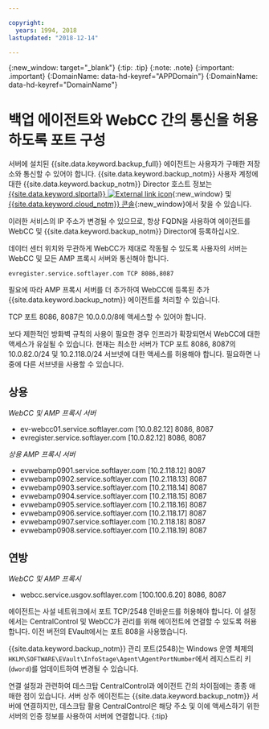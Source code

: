 ```yaml
---

copyright:
  years: 1994, 2018
lastupdated: "2018-12-14"

---
```

{:new_window: target="_blank"}
{:tip: .tip}
{:note: .note}
{:important: .important}
{:DomainName: data-hd-keyref="APPDomain"}
{:DomainName: data-hd-keyref="DomainName"}

# 백업 에이전트와 WebCC 간의 통신을 허용하도록 포트 구성

서버에 설치된 {{site.data.keyword.backup_full}} 에이전트는 사용자가 구매한 저장소와 통신할 수 있어야 합니다. {{site.data.keyword.backup_notm}} 사용자 계정에 대한 {{site.data.keyword.backup_notm}} Director 호스트 정보는 [{{site.data.keyword.slportal}} ![External link icon](../../icons/launch-glyph.svg "External link icon")](https://control.softlayer.com/){:new_window} 및 [{{site.data.keyword.cloud_notm}} 콘솔](https://{DomainName}/catalog/){:new_window}에서 찾을 수 있습니다.

이러한 서비스의 IP 주소가 변경될 수 있으므로, 항상 FQDN을 사용하여 에이전트를 WebCC 및 {{site.data.keyword.backup_notm}} Director에 등록하십시오.

데이터 센터 위치와 무관하게 WebCC가 제대로 작동될 수 있도록 사용자의 서버는 WebCC 및 모든 AMP 프록시 서버와 통신해야 합니다.

```
evregister.service.softlayer.com TCP 8086,8087
```

필요에 따라 AMP 프록시 서버를 더 추가하여 WebCC에 등록된 추가 {{site.data.keyword.backup_notm}} 에이전트를 처리할 수 있습니다.

TCP 포트 8086, 8087은 10.0.0.0/8에 액세스할 수 있어야 합니다.

보다 제한적인 방화벽 규칙의 사용이 필요한 경우 인프라가 확장되면서 WebCC에 대한 액세스가 유실될 수 있습니다. 현재는 최소한 서버가 TCP 포트 8086, 8087의 10.0.82.0/24 및 10.2.118.0/24 서브넷에 대한 액세스를 허용해야 합니다. 필요하면 나중에 다른 서브넷을 사용할 수 있습니다.

## 상용

*WebCC 및 AMP 프록시 서버*

- ev-webcc01.service.softlayer.com [10.0.82.12] 8086, 8087
- evregister.service.softlayer.com [10.0.82.12] 8086, 8087

*상용 AMP 프록시 서버*

- evwebamp0901.service.softlayer.com [10.2.118.12] 8087
- evwebamp0902.service.softlayer.com [10.2.118.13] 8087
- evwebamp0903.service.softlayer.com [10.2.118.14] 8087
- evwebamp0904.service.softlayer.com [10.2.118.15] 8087
- evwebamp0905.service.softlayer.com [10.2.118.16] 8087
- evwebamp0906.service.softlayer.com [10.2.118.17] 8087
- evwebamp0907.service.softlayer.com [10.2.118.18] 8087
- evwebamp0908.service.softlayer.com [10.2.118.19] 8087

## 연방

*WebCC 및 AMP 프록시*

- webcc.service.usgov.softlayer.com [100.100.6.20] 8086, 8087

에이전트는 사설 네트워크에서 포트 TCP/2548 인바운드를 허용해야 합니다. 이 설정에서는 CentralControl 및 WebCC가 관리를 위해 에이전트에 연결할 수 있도록 허용합니다. 이전 버전의 EVault에서는 포트 808을 사용했습니다.

{{site.data.keyword.backup_notm}} 관리 포트(2548)는 Windows 운영 체제의 `HKLM\SOFTWARE\EVault\InfoStage\Agent\AgentPortNumber`에서 레지스트리 키(`dword`)를 업데이트하여 변경될 수 있습니다.

연결 설정과 관련하여 데스크탑 CentralControl과 에이전트 간의 차이점에는 종종 애매한 점이 있습니다. 서버 상주 에이전트는 {{site.data.keyword.backup_notm}} 서버에 연결하지만, 데스크탑 활용 CentralControl은 해당 주소 및 이에 액세스하기 위한 서버의 인증 정보를 사용하여 서버에 연결합니다.
{:tip}
